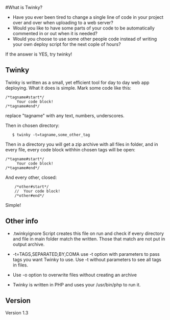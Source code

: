 #What is Twinky?

* Have you ever been tired to change a single line of code in your project over and over when uploading to a web server?
* Would you like to have some parts of your code to be automatically commented in or out when it is needed?
* Would you choose to use some other people code instead of writing your own deploy script for the next cople of hours?

If the answer is YES, try twinky!

Twinky
-
Twinky is written as a small, yet efficient tool for day to day web app deploying. What it does is simple. Mark some code like this:

    /*tagname#start*/
	     Your code block!
    /*tagname#end*/
    
   replace "tagname" with any text, numbers, underscores.
   

   Then in chosen directory:

       $ twinky -t=tagname,some_other_tag   
Then in a directory you will get a zip archive with all files in folder, and in every file, every code block withhin chosen tags will be open:

   
    /*tagname#start*/
	     Your code block!
    /*tagname#end*/
And every other, closed:

        /*other#start*/
        //  Your code block!
        /*other#end*/
Simple!

Other info
-
* .twinkyignore 
Script creates this file on run and check if every directory and file in main folder match the written.
Those that match are not put in output archive.

* -t=TAGS,SEPARATED,BY,COMA
use -t option with parameters to pass tags you want Twinky to use.
Use -t without parameters to see all tags in files.

* Use -o option to overwrite files without creating an archive

* Twinky is written in PHP and uses your /usr/bin/php to run it.


Version
-

Version 1.3